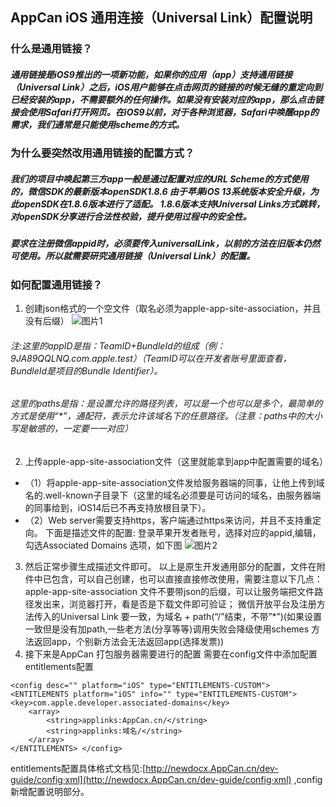 ## AppCan  iOS 通用连接（Universal Link）配置说明
### 什么是通用链接？
##### 通用链接是iOS9推出的一项新功能，如果你的应用（app）支持通用链接（Universal Link）之后，iOS用户能够在点击网页的链接的时候无缝的重定向到已经安装的app，不需要额外的任何操作。如果没有安装对应的app，那么点击链接会使用Safari打开网页。在iOS9以前，对于各种浏览器，Safari中唤醒app的需求，我们通常是只能使用scheme的方式。
### 为什么要突然改用通用链接的配置方式？
##### 我们的项目中唤起第三方app一般是通过配置对应的URL Scheme的方式使用的，微信SDK的最新版本openSDK1.8.6 由于苹果iOS 13系统版本安全升级，为此openSDK在1.8.6版本进行了适配。 1.8.6版本支持Universal Links方式跳转，对openSDK分享进行合法性校验，提升使用过程中的安全性。
##### 要求在注册微信appid时，必须要传入universalLink，以前的方法在旧版本仍然可使用。所以就需要研究通用链接（Universal Link）的配置。
### 如何配置通用链接？
1. 创建json格式的一个空文件（取名必须为apple-app-site-association，并且没有后缀）
![图片1](https://gitee.com/zhao_zhongliang/document_image/raw/master/uPic/图片1.png)

###### 注:这里的appID是指：TeamID+BundleId的组成（例：9JA89QQLNQ.com.apple.test）（TeamID可以在开发者账号里面查看，BundleId是项目的Bundle Identifier）。
###### 这里的paths是指：是设置允许的路径列表，可以是一个也可以是多个，最简单的方式是使用“*”，通配符，表示允许该域名下的任意路径。（注意：paths中的大小写是敏感的，一定要一一对应）
2. 上传apple-app-site-association文件（这里就能拿到app中配置需要的域名）
- （1）将apple-app-site-association文件发给服务器端的同事，让他上传到域名的.well-known子目录下（这里的域名必须要是可访问的域名，由服务器端的同事给到，iOS14后已不再支持放根目录下）。
- （2）Web server需要支持https，客户端通过https来访问，并且不支持重定向。
下面是描述文件的配置:
登录苹果开发者账号，选择对应的appid,编辑，勾选Associated Domains 选项，如下图
![图片2](https://gitee.com/zhao_zhongliang/document_image/raw/master/uPic/图片2.png)

3. 然后正常步骤生成描述文件即可。
以上是原生开发通用部分的配置，文件在附件中已包含，可以自己创建，也可以直接直接修改使用，需要注意以下几点：
apple-app-site-association 文件不要带json的后缀，可以让服务端把文件路径发出来，浏览器打开，看是否是下载文件即可验证；
 微信开放平台及注册方法传入的Universal Link 要一致，为域名 + path(“/”结束，不带”*”)(如果设置一致但是没有加path,一些老方法(分享等等)调用失败会降级使用schemes 方法返回app，个别新方法会无法返回app(选择发票))
4. 接下来是AppCan 打包服务器需要进行的配置
需要在config文件中添加配置entitlements配置

```
<config desc="" platform="iOS" type="ENTITLEMENTS-CUSTOM"> <ENTITLEMENTS platform="iOS" info="" type="ENTITLEMENTS-CUSTOM">  <key>com.apple.developer.associated-domains</key>
	<array>
		<string>applinks:AppCan.cn/</string>
		<string>applinks:域名/</string>
	</array>
</ENTITLEMENTS> </config>
```


entitlements配置具体格式文档见:[http://newdocx.AppCan.cn/dev-guide/config·xml](http://newdocx.AppCan.cn/dev-guide/config·xml) ,config新增配置说明部分。
